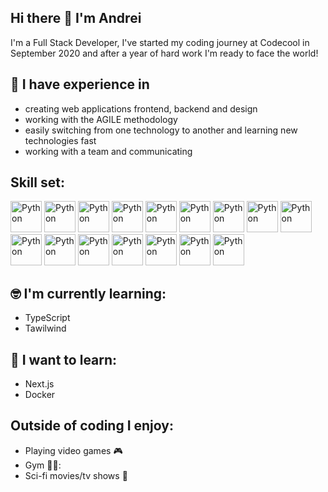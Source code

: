 ## Hi there 👋 I'm Andrei

I'm a Full Stack Developer, I've started my coding journey at Codecool in September 2020 and after a year of hard work I'm ready to face the world!

## :briefcase:  I have experience in
- creating web applications frontend, backend and design
- working with the AGILE methodology
- easily switching from one technology to another and learning new technologies fast
- working with a team and communicating

## Skill set: ###
<a href="https://www.python.org/"><img src="https://user-images.githubusercontent.com/72840832/143553686-88077f15-55f5-4272-9924-6103b3499a5e.png" alt="Python" height="auto" width="50"></a>
<a href="https://www.python.org/"><img src="https://user-images.githubusercontent.com/72840832/143553710-2b010628-9c0f-4f61-8e49-3db12838091a.png" alt="Python" height="auto" width="50"></a>
<a href="https://www.python.org/"><img src="https://user-images.githubusercontent.com/72840832/143553799-3bb91048-0962-4597-a091-ab0372668d1d.png" alt="Python" height="auto" width="50"></a>
<a href="https://www.python.org/"><img src="https://user-images.githubusercontent.com/72840832/143553817-26d23df9-49e8-4c0c-8fc7-e528e18b6768.png" alt="Python" height="auto" width="50"></a>
<a href="https://www.python.org/"><img src="https://user-images.githubusercontent.com/72840832/143555544-6728d30e-99a9-47a7-ad57-9ecb7bd905bc.png" alt="Python" height="auto" width="50"></a>
<a href="https://www.python.org/"><img src="https://user-images.githubusercontent.com/72840832/143553870-6a2dd069-a6c7-41ca-8c22-d829ed987d06.png" alt="Python" height="auto" width="50"></a>
<a href="https://www.python.org/"><img src="https://user-images.githubusercontent.com/72840832/143553886-bce80feb-58bd-49a1-8d19-5a0851c0f86b.png" alt="Python" height="auto" width="50"></a>
<a href="https://www.python.org/"><img src="https://user-images.githubusercontent.com/72840832/143553894-82ffec6c-7b63-4f10-b9d3-864c13b5b642.png" alt="Python" height="auto" width="50"></a>
<a href="https://www.python.org/"><img src="https://user-images.githubusercontent.com/72840832/143553909-89fed7c1-e186-445c-bb3d-6b214ee8c3f4.png" alt="Python" height="auto" width="50"></a>
<a href="https://www.python.org/"><img src="https://user-images.githubusercontent.com/72840832/143553952-a2d3fb8f-c82f-4395-b183-410c20951e3c.png" alt="Python" height="auto" width="50"></a>
<a href="https://www.python.org/"><img src="https://user-images.githubusercontent.com/72840832/143553967-f933e8b7-68da-4c29-84ab-75a8363083c0.png" alt="Python" height="auto" width="50"></a>
<a href="https://www.python.org/"><img src="https://user-images.githubusercontent.com/72840832/143553995-bab3a64f-d707-4b86-a28f-76b852f56107.png" alt="Python" height="auto" width="50"></a>
<a href="https://www.python.org/"><img src="https://user-images.githubusercontent.com/72840832/143554016-4dacd858-ecdb-4ad8-8c94-bb17bb3df1ba.png" alt="Python" height="auto" width="50"></a>
<a href="https://www.python.org/"><img src="https://user-images.githubusercontent.com/72840832/143554063-0436e4c0-c1e6-4b25-b2ae-69b24ac91e12.png" alt="Python" height="auto" width="50"></a>
<a href="https://www.python.org/"><img src="https://user-images.githubusercontent.com/72840832/143554081-d751e5bc-dc67-4983-a997-cb5225085483.png" alt="Python" height="auto" width="50"></a>
<a href="https://www.python.org/"><img src="https://user-images.githubusercontent.com/72840832/143554097-9c5f2525-d1d4-4fcd-a4dd-cff31044d0b3.png" alt="Python" height="auto" width="50"></a>

## :nerd_face: I'm currently learning:

- TypeScript
- Tawilwind

## :thinking: I want to learn:

- Next.js
- Docker

## Outside of coding I enjoy:

- Playing video games :video_game:
- Gym 🏋️‍♂️:
- Sci-fi movies/tv shows :vulcan_salute:















<!--
**OvidiuAndrei98/OvidiuAndrei98** is a ✨ _special_ ✨ repository because its `README.md` (this file) appears on your GitHub profile.

Here are some ideas to get you started:

- 🔭 I’m currently working on ...
- 🌱 I’m currently learning ...
- 👯 I’m looking to collaborate on ...
- 🤔 I’m looking for help with ...
- 💬 Ask me about ...
- 📫 How to reach me: ...
- 😄 Pronouns: ...
- ⚡ Fun fact: ...
-->
